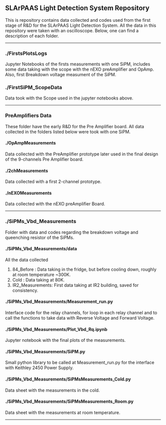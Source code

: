 <!-- GETTING STARTED -->
## SLArPAAS Light Detection System Repository

This is repository contains data collected and codes used from the first stage of R&D for the SLArPAAS Light Detection System. All the data in this repository were taken with an oscilloscope. Below, one can find a description of each folder.

---
### ./FirstsPlotsLogs

Jupyter Notebooks of the firsts measurements with one SiPM, includes some data taking with the scope with the nEXO preAmplifier and OpAmp. Also, first Breakdown voltage measument of the SiPM. 

### ./FirstSiPM_ScopeData

Data took with the Scope used in the jupyter notebooks above.

---
### PreAmplifiers Data

These folder have the early R&D for the Pre Amplifier board. All data collected in the folders listed below were took with one SiPM.

#### ./OpAmpMeasurements

Data collected with the PreAmplifier prototype later used in the final design of the 9-channels Pre Amplifier board. 

#### ./2chMeasurements

Data collected with a first 2-channel prototype.

#### ./nEXOMeasurements

Data collected with the nEXO preAmplifier Board.

---
### ./SiPMs_Vbd_Measurements

Folder with data and codes regarding the breakdown voltage and queenching resistor of the SiPMs.

#### ./SiPMs_Vbd_Measurements/data

All the data collected 
1. 84_Before : Data taking in the fridge, but before cooling down, roughly at room temperature ~300K.
2. Cold : Data taking at 80K.
3. IR2_Measurements: First data taking at IR2 building, saved for consistency. 

#### ./SiPMs_Vbd_Measurements/Measurement_run.py

Interface code for the relay channels, for loop in each relay channel and to call the functions to take data with Reverse Voltage and Forward Voltage.

#### ./SiPMs_Vbd_Measurements/Plot_Vbd_Rq.ipynb

Jupyter notebook with the final plots of the measurements.

#### ./SiPMs_Vbd_Measurements/SiPM.py

Small python library to be called at Measurement_run.py for the interface with Keithley 2450 Power Supply.

#### ./SiPMs_Vbd_Measurements/SiPMsMeasurements_Cold.py

Data sheet with the measurements in the cold.

#### ./SiPMs_Vbd_Measurements/SiPMsMeasurements_Room.py

Data sheet with the measurements at room temperature.

---